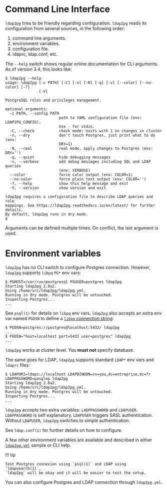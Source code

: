 <!--*- markdown -*-->

<h1>Command Line Interface</h1>

`ldap2pg` tries to be friendly regarding configuration. `ldap2pg` reads its
configuration from several sources, in the following order:

1. command line arguments.
2. environment variables.
3. configuration file.
4. ldaprc, ldap.conf, etc.

The `--help` switch shows regular online documentation for CLI arguments. As of
version 3.4, this looks like:

``` console
$ ldap2pg --help
usage: ldap2pg [-c PATH] [-C] [-n] [-N] [-q] [-v] [--color] [--no-color] [-?]
               [-V]

PostgreSQL roles and privileges management.

optional arguments:
  -c PATH, --config PATH
                        path to YAML configuration file (env: LDAP2PG_CONFIG).
                        Use - for stdin.
  -C, --check           check mode: exits with 1 on changes in cluster
  -n, --dry             don't touch Postgres, just print what to do (env:
                        DRY=1)
  -N, --real            real mode, apply changes to Postgres (env: DRY='')
  -q, --quiet           hide debugging messages
  -v, --verbose         add debug messages including SQL and LDAP queries
                        (env: VERBOSE)
  --color               force color output (env: COLOR=1)
  --no-color            force plain text output (env: COLOR='')
  -?, --help            show this help message and exit
  -V, --version         show version and exit

ldap2pg requires a configuration file to describe LDAP queries and role
mappings. See https://ldap2pg.readthedocs.io/en/latest/ for further details.
By default, ldap2pg runs in dry mode.
$
```

Arguments can be defined multiple times. On conflict, the last argument is used.


# Environment variables

`ldap2pg` has no CLI switch to configure Postgres connection. However, `ldap2pg`
supports `libpq` `PG*` env vars:

```
$ PGHOST=/var/run/postgresql PGUSER=postgres ldap2pg
Starting ldap2pg 2.0a2.
Using /home/src/ldap2pg/ldap2pg.yml.
Running in dry mode. Postgres will be untouched.
Inspecting Postgres...
...
```

See `psql(1)` for details on `libpq` env vars. `ldap2pg` also accepts an extra
env var named `PGDSN` to define a [`libpq` connection
string](https://www.postgresql.org/docs/current/static/libpq-connect.html#LIBPQ-CONNSTRING):

```
$ PGDSN=postgres://postgres@localhost:5432/ ldap2pg
...
$ PGDSN="host=localhost port=5432 user=postgres" ldap2pg
...
```

`ldap2pg` works at cluster level. You **must not** specify database.


The same goes for LDAP, `ldap2pg` supports standard `LDAP*` env vars and
`ldaprc` files:

``` console
$ LDAPURI=ldaps://localhost LDAPBINDDN=cn=you,dc=entreprise,dc=fr LDAPPASSWORD=pasglop ldap2pg
Starting ldap2pg 2.0a2.
Using /home/src/ldap2pg/ldap2pg.yml.
Running in dry mode. Postgres will be untouched.
Inspecting Postgres...
...
```

`ldap2pg` accepts two extra variables: `LADPPASSWORD` and `LDAPUSER`.
`LDAPPASSWORD` is self explanatory. `LDAPUSER` triggers SASL authentication.
Without `LDAPUSER`, `ldap2pg` switches to simple authentication.

See `ldap.conf(1)` for further details on how to configure.

A few other environment variables are available and described in either
[`ldap2pg.yml`](https://github.com/dalibo/ldap2pg/blob/master/ldap2pg.full.yml)
sample or CLI help.


!!! tip

    Test Postgres connexion using `psql(1)` and LDAP using `ldapsearch(1)`,
    `ldap2pg` will be okay and it will be easier to test the setup.


You can also configure Postgres and LDAP connection through `ldap2pg.yml`.
